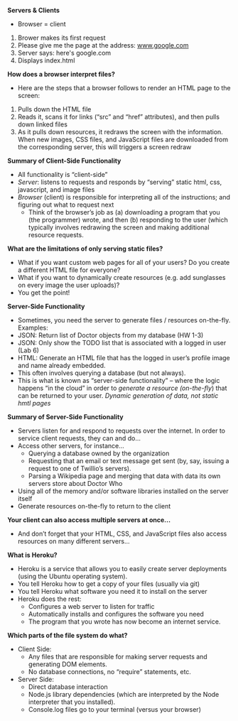 **Servers & Clients**
- Browser = client
1. Brower makes its first request
2. Please give me the page at the address: www.google.com
3. Server says: here's google.com
4. Displays index.html

**How does a browser interpret files?**
- Here are the steps that a browser follows to render an HTML page to the screen:
1. Pulls down the HTML file
2. Reads it, scans it for links (“src” and “href” attributes), and then pulls down linked files
3. As it pulls down resources, it redraws the screen with the information. When new images, CSS files, and JavaScript files are downloaded from the corresponding server, this will triggers a screen redraw

**Summary of Client-Side Functionality**
- All functionality is “client-side” 
- *Server*: listens to requests and responds by “serving” static html, css, javascript, and image files
- *Browser* (client) is responsible for interpreting all of the instructions; and figuring out what to request next  
  - Think of the browser’s job as (a) downloading a program that you (the programmer) wrote, and then (b) responding to the user (which typically involves redrawing the screen and making additional resource requests.

**What are the limitations of only serving static files?**
- What if you want custom web pages for all of your users? Do you create a different HTML file for everyone?
- What if you want to dynamically create resources (e.g. add sunglasses on every image the user uploads)?
- You get the point!

**Server-Side Functionality**
- Sometimes, you need the server to generate files / resources on-the-fly. Examples:
- JSON: Return list of Doctor objects from my database (HW 1-3)
- JSON: Only show the TODO list that is associated with a logged in user (Lab 6)
- HTML: Generate an HTML file that has the logged in user’s profile image and name already embedded.
- This often involves querying a database (but not always).
- This is what is known as “server-side functionality” – where the logic happens “in the cloud” in order to *generate a resource (on-the-fly*) that can be returned to your user. *Dynamic generation of data, not static hmtl pages*

**Summary of Server-Side Functionality**
- Servers listen for and respond to requests over the internet. In order to service client requests, they can and do...
- Access other servers, for instance...
  - Querying a database owned by the organization
  - Requesting that an email or text message get sent (by, say, issuing a request to one of Twillio’s servers).
  - Parsing a Wikipedia page and merging that data with data its own servers store about Doctor Who
- Using all of the memory and/or software libraries installed on the server itself
- Generate resources on-the-fly to return to the client

**Your client can also access multiple servers at once...**
- And don’t forget that your HTML, CSS, and JavaScript files also access resources on many different servers...

**What is Heroku?**
- Heroku is a service that allows you to easily create server deployments (using the Ubuntu operating system).
- You tell Heroku how to get a copy of your files (usually via git)
- You tell Heroku what software you need it to install on the server
- Heroku does the rest:
  - Configures a web server to listen for traffic
  - Automatically installs and configures the software you need
  - The program that you wrote has now become an internet service.
  
**Which parts of the file system do what?**
- Client Side:
  - Any files that are responsible for making server requests and generating DOM elements.
  - No database connections, no “require” statements, etc.
- Server Side:
  - Direct database interaction
  - Node.js library dependencies (which are interpreted by the Node interpreter that you installed).
  - Console.log files go to your terminal (versus your browser)








